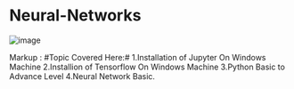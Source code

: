 # Neural-Networks
![image](https://user-images.githubusercontent.com/59665707/125332716-32e7f400-e36b-11eb-9c66-bc26aba4b11f.png)

Markup : #Topic Covered Here:#
1.Installation of Jupyter On Windows Machine
2.Installion of Tensorflow On Windows Machine
3.Python Basic to Advance Level
4.Neural Network Basic.


